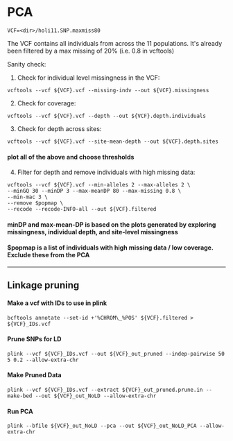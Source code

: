 # PCA

`VCF=<dir>/holi11.SNP.maxmiss80`

The VCF contains all individuals from across the 11 populations. It's already been filtered by a max missing of 20% (i.e. 0.8 in vcftools)

Sanity check:

1. Check for individual level missingness in the VCF:

`vcftools --vcf ${VCF}.vcf --missing-indv --out ${VCF}.missingness`

2. Check for coverage:

`vcftools --vcf ${VCF}.vcf --depth --out ${VCF}.depth.individuals`

3. Check for depth across sites:

`vcftools --vcf ${VCF}.vcf --site-mean-depth --out ${VCF}.depth.sites`

#### plot all of the above and choose thresholds

4. Filter for depth and remove individuals with high missing data:

```
vcftools --vcf ${VCF}.vcf --min-alleles 2 --max-alleles 2 \
--minGQ 30 --minDP 3 --max-meanDP 80 --max-missing 0.8 \
--min-mac 3 \
--remove $popmap \
--recode --recode-INFO-all --out ${VCF}.filtered
```

#### minDP and max-mean-DP is based on the plots generated by exploring missingness, individual depth, and site-level missingness
#### $popmap is a list of individuals with high missing data / low coverage. Exclude these from the PCA
--------------------------------------------------
## Linkage pruning

#### Make a vcf with IDs to use in plink
`bcftools annotate --set-id +'%CHROM\_%POS' ${VCF}.filtered > ${VCF}_IDs.vcf`

#### Prune SNPs for LD
`plink --vcf ${VCF}_IDs.vcf --out ${VCF}_out_pruned --indep-pairwise 50 5 0.2 --allow-extra-chr`

#### Make Pruned Data
`plink --vcf ${VCF}_IDs.vcf --extract ${VCF}_out_pruned.prune.in --make-bed --out ${VCF}_out_NoLD --allow-extra-chr`

#### Run PCA
`plink --bfile ${VCF}_out_NoLD --pca --out ${VCF}_out_NoLD_PCA --allow-extra-chr`

